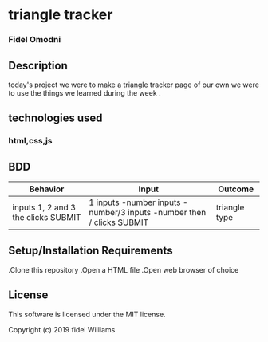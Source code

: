 # triangle tracker
### Fidel Omodni
## Description

today's project we were to make a triangle tracker page  of our own
we were to use the things we learned during the week .

## technologies used
### html,css,js

## BDD

|  Behavior| Input  | Outcome   |
| -------- | -------- | -------- |
|  inputs 1, 2 and 3  the clicks SUBMIT  |  1 inputs -number inputs -number/3 inputs -number then / clicks SUBMIT  | triangle type     |


## Setup/Installation Requirements

.Clone this repository
.Open a HTML file
.Open web browser of choice

## License

This software is licensed under the MIT license.

Copyright (c) 2019 fidel Williams
